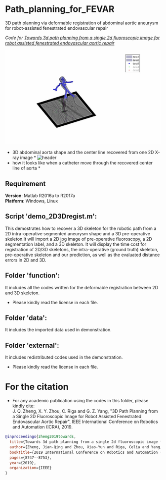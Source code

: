 # Path_planning_for_FEVAR
3D path planning via deformable registration of abdominal aortic aneurysm for robot-assisted fenestrated endovascular repair

*Code for [Towards 3d path planning from a single 2d fluoroscopic image for robot assisted fenestrated endovascular aortic repair]([https://doi.org/10.1038/s41422-022-00727-6](https://ieeexplore.ieee.org/abstract/document/8793918))*

![header](imgs/demo-recover.gif)
* 3D abdominal aorta shape and the center line recovered from one 2D X-ray image *
![header](imgs/demo-visual.gif)
* how it looks like when a catheter move through the recovered center line of aorta *

## Requirement
<b>Version</b>: Matlab R2016a to R2017a<br />
<b>Platform</b>: Windows, Linux

## Script 'demo_2D3Dregist.m':
This demostrates how to recover a 3D skeleton for the robotic path from a 2D intra-operative segmented aneurysm shape and a 3D pre-operative skeleton.It will import a 2D jpg image of pre-operative fluoroscopy, a 2D segmentation label, and a 3D skeleton. It will display the time cost for registration of 2D/3D skeletons, the intra-operative (ground truth) skeleton, pre-operative skeleton and our prediction, as well as the evaluated distance errors in 2D and 3D.

## Folder 'function':
It includes all the codes written for the deformable registration between 2D and 3D skeleton.
* Please kindly read the license in each file.

## Folder 'data':
It includes the imported data used in demonstration.

## Folder 'external':
It includes redistributed codes used in the demonstration.
* Please kindly read the license in each file.

# For the citation
* For any academic publication using the codes in this folder, please kindly cite:<br />
  J. Q. Zheng, X. Y. Zhou, C. Riga and G. Z. Yang, "3D Path Planning from a Single 2D Fluoroscopic Image for Robot Assisted Fenestrated   Endovascular Aortic Repair", IEEE International Conference on Robotics and Automation (ICRA), 2019.
```bibtex
@inproceedings{zheng2019towards,
  title={Towards 3d path planning from a single 2d fluoroscopic image for robot assisted fenestrated endovascular aortic repair},
  author={Zheng, Jian-Qing and Zhou, Xiao-Yun and Riga, Celia and Yang, Guang-Zhong},
  booktitle={2019 International Conference on Robotics and Automation (ICRA)},
  pages={8747--8753},
  year={2019},
  organization={IEEE}
}
```
